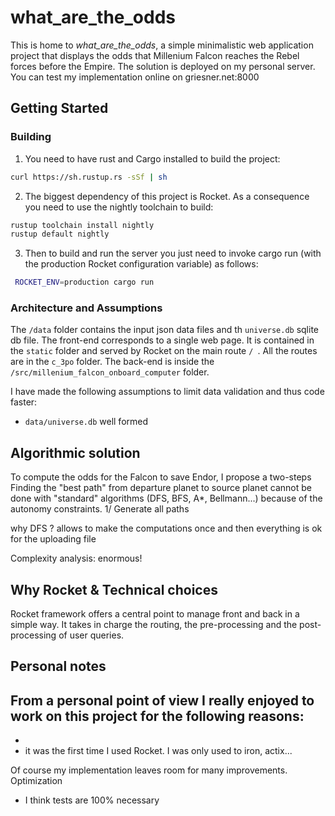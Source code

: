 # what_are_the_odds

This is home to _what_are_the_odds_, a simple minimalistic web application project that displays the odds that Millenium Falcon reaches the Rebel forces before the Empire.
The solution is deployed on my personal server.
You can test my implementation online on griesner.net:8000

## Getting Started

### Building
1. You need to have rust and Cargo installed to build the project:
```bash
curl https://sh.rustup.rs -sSf | sh
```
2. The biggest dependency of this project is Rocket. As a consequence you need to use the nightly toolchain to build:
```bash
rustup toolchain install nightly
rustup default nightly
```
3. Then to build and run the server you just need to invoke cargo run (with the production Rocket configuration variable) as follows:
```bash
 ROCKET_ENV=production cargo run
```

### Architecture and Assumptions

The `/data` folder contains the input json data files and th `universe.db` sqlite db file.
The front-end corresponds to a single web page. It is contained in the `static` folder and served by Rocket on the main route `/ `. All the routes are in the `c_3po` folder.
The back-end is inside the `/src/millenium_falcon_onboard_computer` folder.

I have made the following assumptions to limit data validation and thus code faster:
- `data/universe.db` well formed

## Algorithmic solution

To compute the odds for the Falcon to save Endor, I propose a two-steps
Finding the "best path" from departure planet to source planet cannot be done with "standard" algorithms (DFS, BFS, A*, Bellmann...) because of the autonomy constraints.
1/ Generate all paths

why DFS ?
allows to make the computations once and then everything is ok for the uploading file

Complexity analysis: enormous!

## Why Rocket & Technical choices

Rocket framework offers a central point to manage front and back in a simple way.
It takes in charge the routing, the pre-processing and the post-processing of user queries.

## Personal notes

From a personal point of view I really enjoyed to work on this project for the following reasons:
-
-
- it was the first time I used Rocket. I was only used to iron, actix...

Of course my implementation leaves room for many improvements.
Optimization
- I think tests are 100% necessary
